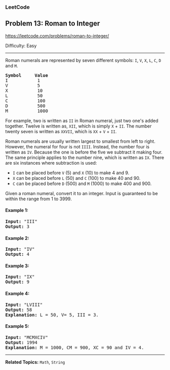 ### LeetCode 
## Problem 13: Roman to Integer

https://leetcode.com/problems/roman-to-integer/

Difficulty: Easy

---

Roman numerals are represented by seven different symbols: `I`, `V`, `X`, `L`, `C`, `D` and `M`.

<pre>
<b>Symbol     Value</b>
I           1
V           5
X           10
L           50
C           100
D           500
M           1000
</pre>

For example, two is written as `II` in Roman numeral, just two one's added together. Twelve is written as, `XII`, which is simply `X` + `II`. The number twenty seven is written as `XXVII`, which is `XX` + `V` + `II`.

Roman numerals are usually written largest to smallest from left to right. However, the numeral for four is not `IIII`. Instead, the number four is written as `IV`. Because the one is before the five we subtract it making four. The same principle applies to the number nine, which is written as `IX`. There are six instances where subtraction is used:

- `I` can be placed before `V` (5) and `X` (10) to make 4 and 9. 
- `X` can be placed before `L` (50) and `C` (100) to make 40 and 90. 
- `C` can be placed before `D` (500) and `M` (1000) to make 400 and 900.

Given a roman numeral, convert it to an integer. Input is guaranteed to be within the range from 1 to 3999.

#### Example 1:

<pre>
<b>Input:</b> "III"
<b>Output:</b> 3
</pre>

#### Example 2:

<pre>
<b>Input:</b> "IV"
<b>Output:</b> 4
</pre>

#### Example 3:

<pre>
<b>Input:</b> "IX"
<b>Output:</b> 9
</pre>

#### Example 4:

<pre>
<b>Input:</b> "LVIII"
<b>Output:</b> 58
<b>Explanation:</b> L = 50, V= 5, III = 3.
</pre>

#### Example 5:

<pre>
<b>Input:</b> "MCMXCIV"
<b>Output:</b> 1994
<b>Explanation:</b> M = 1000, CM = 900, XC = 90 and IV = 4.
</pre>

---

**Related Topics:** 
`Math`, `String`